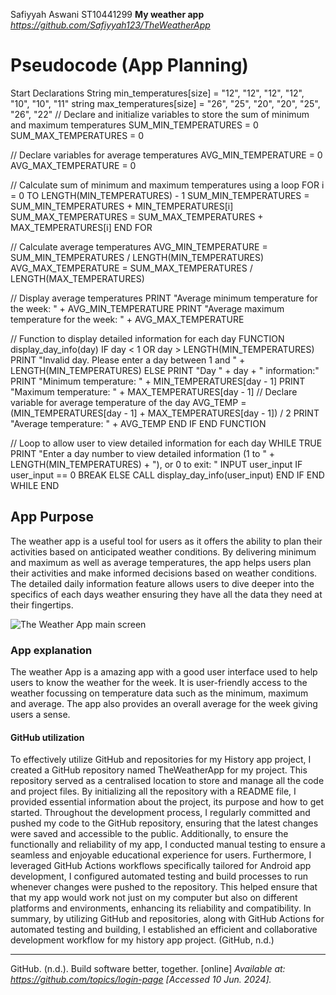 Safiyyah Aswani
ST10441299
**My weather app**
*https://github.com/Safiyyah123/TheWeatherApp*

# Pseudocode (App Planning)
Start
  Declarations
    String min_temperatures[size] = "12", "12", "12", "12", "10", "10", "11"
    string max_temperatures[size] = "26", "25", "20", "20", "25", "26", "22"
    // Declare and initialize variables to store the sum of minimum and maximum temperatures
SUM_MIN_TEMPERATURES = 0
SUM_MAX_TEMPERATURES = 0

// Declare variables for average temperatures
AVG_MIN_TEMPERATURE = 0
AVG_MAX_TEMPERATURE = 0

// Calculate sum of minimum and maximum temperatures using a loop
FOR i = 0 TO LENGTH(MIN_TEMPERATURES) - 1
    SUM_MIN_TEMPERATURES = SUM_MIN_TEMPERATURES + MIN_TEMPERATURES[i]
    SUM_MAX_TEMPERATURES = SUM_MAX_TEMPERATURES + MAX_TEMPERATURES[i]
END FOR

// Calculate average temperatures
AVG_MIN_TEMPERATURE = SUM_MIN_TEMPERATURES / LENGTH(MIN_TEMPERATURES)
AVG_MAX_TEMPERATURE = SUM_MAX_TEMPERATURES / LENGTH(MAX_TEMPERATURES)

// Display average temperatures
PRINT "Average minimum temperature for the week: " + AVG_MIN_TEMPERATURE
PRINT "Average maximum temperature for the week: " + AVG_MAX_TEMPERATURE

// Function to display detailed information for each day
FUNCTION display_day_info(day)
    IF day < 1 OR day > LENGTH(MIN_TEMPERATURES)
        PRINT "Invalid day. Please enter a day between 1 and " + LENGTH(MIN_TEMPERATURES)
    ELSE
        PRINT "Day " + day + " information:"
        PRINT "Minimum temperature: " + MIN_TEMPERATURES[day - 1]
        PRINT "Maximum temperature: " + MAX_TEMPERATURES[day - 1]
        // Declare variable for average temperature of the day
        AVG_TEMP = (MIN_TEMPERATURES[day - 1] + MAX_TEMPERATURES[day - 1]) / 2
        PRINT "Average temperature: " + AVG_TEMP
    END IF
END FUNCTION

// Loop to allow user to view detailed information for each day
WHILE TRUE
    PRINT "Enter a day number to view detailed information (1 to " + LENGTH(MIN_TEMPERATURES) + "), or 0 to exit: "
    INPUT user_input
    IF user_input == 0
        BREAK
    ELSE
        CALL display_day_info(user_input)
    END IF
END WHILE
END

## App Purpose
The weather app is a useful tool for users as it offers the ability to plan their activities based on anticipated weather conditions. 
By delivering minimum and maximum as well as average temperatures, the app helps users plan their activities and make informed decisions based on weather conditions. 
The detailed daily information feature allows users to dive deeper into the specifics of each days weather ensuring they have all the data they need at their fingertips. 

![The Weather App main screen](https://github.com/Safiyyah123/TheWeatherApp/assets/163822823/900e4c70-1665-4655-b1eb-e3599ec6550f)


### App explanation
The weather App is a amazing app with a good user interface used to help users to know the weather for the week.
It is user-friendly access to the weather focussing on temperature data such as the minimum, maximum and average.
The app also provides an overall average for the week giving users a sense. 

#### GitHub utilization
To effectively utilize GitHub and repositories for my History app project, I created a GitHub repository named TheWeatherApp for my project. 
This repository served as a centralised location to store and manage all the code and project files. 
By initializing all the repository with a README file, I provided essential information about the project, its purpose and how to get started.
Throughout the development process, I regularly committed and pushed my code to the GitHub repository, ensuring that the latest changes were saved and accessible to the public. 
Additionally, to ensure the functionally and reliability of my app, I conducted manual testing to ensure a seamless and enjoyable educational experience for users. 
Furthermore, I leveraged GitHub Actions workflows specifically tailored for Android app development, I configured automated testing and build processes to run whenever changes were pushed to the repository. 
This helped ensure that that my app would work not just on my computer but also on different platforms and environments, enhancing its reliability and compatibility.
In summary, by utilizing GitHub and repositories, along with GitHub Actions for automated testing and building, I established an efficient and collaborative development workflow for my history app project. (GitHub, n.d.)
_________________________________________________________________________________________________________________________________________________________________________
GitHub. (n.d.). Build software better, together. [online] *Available at: https://github.com/topics/login-page [Accessed 10 Jun. 2024].*

‌


